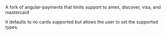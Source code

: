 A fork of angular-payments that limits support to amex, discover, visa, and mastercard

It defaults to no cards supported but allows the user to set the supported types.
